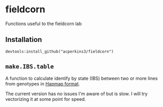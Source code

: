 # fieldcorn
Functions useful to the fieldcorn lab

## Installation

```
devtools:install_github("acperkins3/fieldcorn")
```

## `make.IBS.table`

A function to calculate identify by state (IBS) between two or more lines from genotypes in [Hapmap format](https://bitbucket.org/tasseladmin/tassel-5-source/wiki/UserManual/Load/Load).

The current version has no issues I'm aware of but is slow. I will try vectorizing it at some point for speed.

